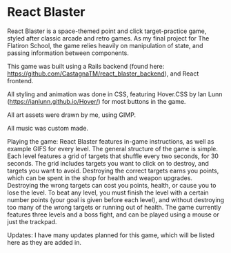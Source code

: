# React Blaster
 
React Blaster is a space-themed point and click target-practice game, styled after classic arcade and retro games. As my final project for The Flatiron School, the game relies heavily on manipulation of state, and passing information between components.

This game was built using a Rails backend (found here: https://github.com/CastagnaTM/react_blaster_backend), and React frontend.

All styling and animation was done in CSS, featuring Hover.CSS by Ian Lunn (https://ianlunn.github.io/Hover/) for most buttons in the game.

All art assets were drawn by me, using GIMP.

All music was custom made. 

Playing the game:
React Blaster features in-game instructions, as well as example GIFS for every level. The general structure of the game is simple. Each level features a grid of targets that shuffle every two seconds, for 30 seconds. The grid includes targets you want to click on to destroy, and targets you want to avoid. 
Destroying the correct targets earns you points, which can be spent in the shop for health and weapon upgrades. Destroying the wrong targets can cost you points, health, or cause you to lose the level. 
To beat any level, you must finish the level with a certain number points (your goal is given before each level), and without destroying too many of the wrong targets or running out of health.
The game currently features three levels and a boss fight, and can be played using a mouse or just the trackpad.

Updates:
I have many updates planned for this game, which will be listed here as they are added in.
